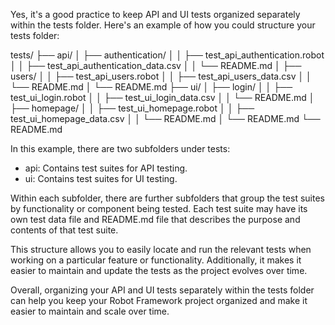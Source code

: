 Yes, it's a good practice to keep API and UI tests organized separately within the tests folder. Here's an example of how you could structure your tests folder:

tests/
├── api/
│   ├── authentication/
│   │   ├── test_api_authentication.robot
│   │   ├── test_api_authentication_data.csv
│   │   └── README.md
│   ├── users/
│   │   ├── test_api_users.robot
│   │   ├── test_api_users_data.csv
│   │   └── README.md
│   └── README.md
├── ui/
│   ├── login/
│   │   ├── test_ui_login.robot
│   │   ├── test_ui_login_data.csv
│   │   └── README.md
│   ├── homepage/
│   │   ├── test_ui_homepage.robot
│   │   ├── test_ui_homepage_data.csv
│   │   └── README.md
│   └── README.md
└── README.md

In this example, there are two subfolders under tests:

- api: Contains test suites for API testing.
- ui: Contains test suites for UI testing.

Within each subfolder, there are further subfolders that group the test suites by functionality or component being tested. Each test suite may have its own test data file and README.md file that describes the purpose and contents of that test suite.

This structure allows you to easily locate and run the relevant tests when working on a particular feature or functionality. Additionally, it makes it easier to maintain and update the tests as the project evolves over time.

Overall, organizing your API and UI tests separately within the tests folder can help you keep your Robot Framework project organized and make it easier to maintain and scale over time.
